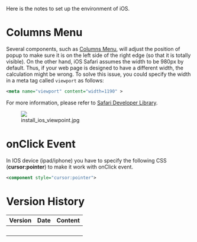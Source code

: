 Here is the notes to set up the environment of iOS.

# Columns Menu

Several components, such as [Columns
Menu](ZK_Component_Reference/Data/Grid#Columns_Menu), will
adjust the position of popup to make sure it is on the left side of the
right edge (so that it is totally visible). On the other hand, iOS
Safari assumes the width to be 980px by default. Thus, if your web page
is designed to have a different width, the calculation might be wrong.
To solve this issue, you could specify the width in a meta tag called
`viewport` as follows:

``` xml
<meta name="viewport" content="width=1190" >
```

For more information, please refer to [Safari Developer
Library](http://developer.apple.com/library/safari/#documentation/AppleApplications/Reference/SafariWebContent/UsingtheViewport/UsingtheViewport.html#//apple_ref/doc/uid/TP40006509-SW24).

<figure>
<img src="images/install_ios_viewpoint.jpg
title="install_ios_viewpoint.jpg" />
<figcaption>install_ios_viewpoint.jpg</figcaption>
</figure>

# onClick Event

In IOS device (ipad/iphone) you have to specify the following CSS
(**cursor:pointer**) to make it work with onClick event.

``` xml
<component style="cursor:pointer">
```

# Version History

| Version | Date | Content |
|---------|------|---------|
|         |      |         |
